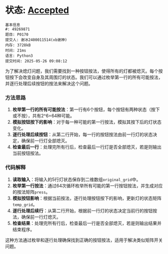 # 状态: [Accepted](http://dsbpython.openjudge.cn/dspythonbook/solution/49269871/)

```
基本信息
#: 49269871
题目: P0170
提交人: 谢冰2400011514(xb谢神)
内存: 3728kB
时间: 21ms
语言: Python3
提交时间: 2025-05-26 09:08:12
```

为了解决熄灯问题，我们需要找到一种按钮按法，使得所有的灯都被熄灭。每个按钮按下会改变自身及其周围灯的状态。我们可以通过枚举第一行的所有可能按法，并逐行处理后续按钮的按法来解决这个问题。

### 方法思路
1. **枚举第一行的所有可能按法**：第一行有6个按钮，每个按钮有两种状态（按下或不按），共有2^6=64种可能。
2. **模拟按钮按下的影响**：对于每一种可能的第一行按法，模拟其按下后的灯状态变化。
3. **逐行处理后续按钮**：从第二行开始，每一行的按钮按法由前一行灯的状态决定，确保前一行灯全部熄灭。
4. **检查最后一行**：处理完所有行后，检查最后一行灯是否全部熄灭，若是则输出当前按钮按法。

### 代码解释
1. **读取输入**：将输入的5行灯状态保存到二维数组`original_grid`中。
2. **枚举第一行按法**：通过64次循环枚举所有可能的第一行按钮按法，并生成对应的按法矩阵`press`。
3. **模拟按钮影响**：根据当前按法，逐行处理按钮按下的影响，更新灯的状态矩阵`temp_grid`。
4. **逐行处理后续行**：从第二行开始，根据前一行灯的状态决定当前行的按钮按法，确保前一行灯熄灭。
5. **检查结果**：处理完所有行后，检查最后一行是否全部熄灭，若是则输出结果并结束程序。

这种方法通过枚举和逐行处理确保找到正确的按钮按法，适用于解决类似矩阵开关问题。

